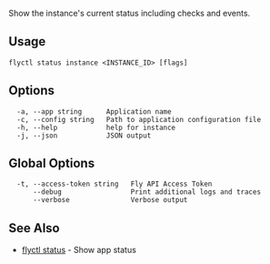 Show the instance's current status including checks and events.


## Usage
~~~
flyctl status instance <INSTANCE_ID> [flags]
~~~

## Options

~~~
  -a, --app string      Application name
  -c, --config string   Path to application configuration file
  -h, --help            help for instance
  -j, --json            JSON output
~~~

## Global Options

~~~
  -t, --access-token string   Fly API Access Token
      --debug                 Print additional logs and traces
      --verbose               Verbose output
~~~

## See Also

* [flyctl status](/docs/flyctl/status/)	 - Show app status

